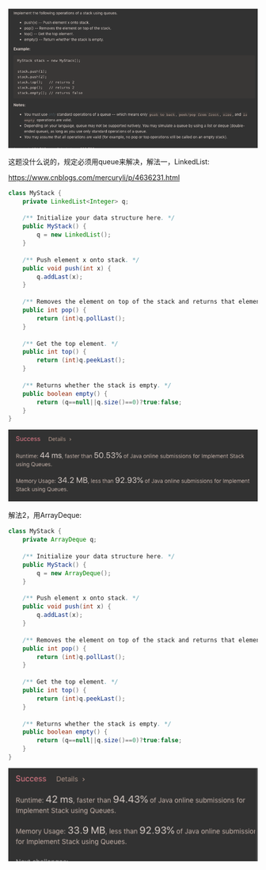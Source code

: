 ![GitHub Logo](/image/225.1.png)

这题没什么说的，规定必须用queue来解决，解法一，LinkedList:

<https://www.cnblogs.com/mercuryli/p/4636231.html>

```java
class MyStack {
    private LinkedList<Integer> q;

    /** Initialize your data structure here. */
    public MyStack() {
        q = new LinkedList();
    }
    
    /** Push element x onto stack. */
    public void push(int x) {
        q.addLast(x);
    }
    
    /** Removes the element on top of the stack and returns that element. */
    public int pop() {
        return (int)q.pollLast();        
    }
    
    /** Get the top element. */
    public int top() {
        return (int)q.peekLast();
    }
    
    /** Returns whether the stack is empty. */
    public boolean empty() {
        return (q==null||q.size()==0)?true:false;
    }
}
```

![GitHub Logo](/image/225.2.png)

解法2，用ArrayDeque:

```java
class MyStack {
    private ArrayDeque q;

    /** Initialize your data structure here. */
    public MyStack() {
        q = new ArrayDeque();
    }
    
    /** Push element x onto stack. */
    public void push(int x) {
        q.addLast(x);
    }
    
    /** Removes the element on top of the stack and returns that element. */
    public int pop() {
        return (int)q.pollLast();        
    }
    
    /** Get the top element. */
    public int top() {
        return (int)q.peekLast();
    }
    
    /** Returns whether the stack is empty. */
    public boolean empty() {
        return (q==null||q.size()==0)?true:false;
    }
}
```

![GitHub Logo](/image/225.3.png)